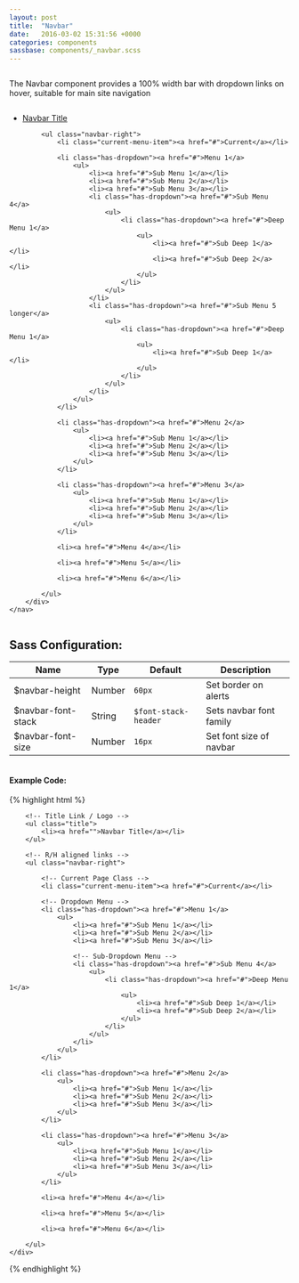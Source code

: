 ```yaml
---
layout: post
title:  "Navbar"
date:   2016-03-02 15:31:56 +0000
categories: components
sassbase: components/_navbar.scss
---
```


<div class="row column">
    <p class="lead-text">The Navbar component provides a 100% width bar with dropdown links on hover, suitable for main site navigation</p>
</div>

<div class="row column">
    <nav class="navbar" role="navigation">
        <div class="row column">
            <ul class="title">
                <li><a href="">Navbar Title</a></li>
            </ul>

            <ul class="navbar-right">
                <li class="current-menu-item"><a href="#">Current</a></li>

                <li class="has-dropdown"><a href="#">Menu 1</a>
                    <ul>
                        <li><a href="#">Sub Menu 1</a></li>
                        <li><a href="#">Sub Menu 2</a></li>
                        <li><a href="#">Sub Menu 3</a></li>
                        <li class="has-dropdown"><a href="#">Sub Menu 4</a>
                            <ul>
                                <li class="has-dropdown"><a href="#">Deep Menu 1</a>
                                    <ul>
                                        <li><a href="#">Sub Deep 1</a></li>
                                        <li><a href="#">Sub Deep 2</a></li>
                                    </ul>
                                </li>
                            </ul>
                        </li>
                        <li class="has-dropdown"><a href="#">Sub Menu 5 longer</a>
                            <ul>
                                <li class="has-dropdown"><a href="#">Deep Menu 1</a>
                                    <ul>
                                        <li><a href="#">Sub Deep 1</a></li>
                                    </ul>
                                </li>
                            </ul>
                        </li>
                    </ul>
                </li>

                <li class="has-dropdown"><a href="#">Menu 2</a>
                    <ul>
                        <li><a href="#">Sub Menu 1</a></li>
                        <li><a href="#">Sub Menu 2</a></li>
                        <li><a href="#">Sub Menu 3</a></li>
                    </ul>
                </li>

                <li class="has-dropdown"><a href="#">Menu 3</a>
                    <ul>
                        <li><a href="#">Sub Menu 1</a></li>
                        <li><a href="#">Sub Menu 2</a></li>
                        <li><a href="#">Sub Menu 3</a></li>
                    </ul>
                </li>

                <li><a href="#">Menu 4</a></li>

                <li><a href="#">Menu 5</a></li>

                <li><a href="#">Menu 6</a></li>

            </ul>
        </div>
    </nav>
</div>


<div class="row column">
    <h2>Sass Configuration:</h2>
    <table>
        <thead>
            <tr>
                <th>Name</th>
                <th>Type</th>
                <th>Default</th>
                <th>Description</th>
            </tr>
        </thead>
        <tbody>
            <tr>
                <td>$navbar-height</td>
                <td>Number</td>
                <td><code>60px</code></td>
                <td>Set border on alerts</td>
            </tr>
            <tr>
                <td>$navbar-font-stack</td>
                <td>String</td>
                <td><code>$font-stack-header</code></td>
                <td>Sets navbar font family</td>
            </tr>
            <tr>
                <td>$navbar-font-size</td>
                <td>Number</td>
                <td><code>16px</code></td>
                <td>Set font size of navbar</td>
            </tr>
        </tbody>
    </table>
</div>


<div class="row column">
<h4>Example Code:</h4>
{% highlight html %}
<!-- Navbar: -->
<nav class="navbar" role="navigation">
    <div class="row column">

        <!-- Title Link / Logo -->
        <ul class="title">
            <li><a href="">Navbar Title</a></li>
        </ul>

        <!-- R/H aligned links -->
        <ul class="navbar-right">

            <!-- Current Page Class -->
            <li class="current-menu-item"><a href="#">Current</a></li>

            <!-- Dropdown Menu -->
            <li class="has-dropdown"><a href="#">Menu 1</a>
                <ul>
                    <li><a href="#">Sub Menu 1</a></li>
                    <li><a href="#">Sub Menu 2</a></li>
                    <li><a href="#">Sub Menu 3</a></li>

                    <!-- Sub-Dropdown Menu -->
                    <li class="has-dropdown"><a href="#">Sub Menu 4</a>
                        <ul>
                            <li class="has-dropdown"><a href="#">Deep Menu 1</a>
                                <ul>
                                    <li><a href="#">Sub Deep 1</a></li>
                                    <li><a href="#">Sub Deep 2</a></li>
                                </ul>
                            </li>
                        </ul>
                    </li>
                </ul>
            </li>

            <li class="has-dropdown"><a href="#">Menu 2</a>
                <ul>
                    <li><a href="#">Sub Menu 1</a></li>
                    <li><a href="#">Sub Menu 2</a></li>
                    <li><a href="#">Sub Menu 3</a></li>
                </ul>
            </li>

            <li class="has-dropdown"><a href="#">Menu 3</a>
                <ul>
                    <li><a href="#">Sub Menu 1</a></li>
                    <li><a href="#">Sub Menu 2</a></li>
                    <li><a href="#">Sub Menu 3</a></li>
                </ul>
            </li>

            <li><a href="#">Menu 4</a></li>

            <li><a href="#">Menu 5</a></li>

            <li><a href="#">Menu 6</a></li>

        </ul>
    </div>
</nav>
{% endhighlight %}
</div>